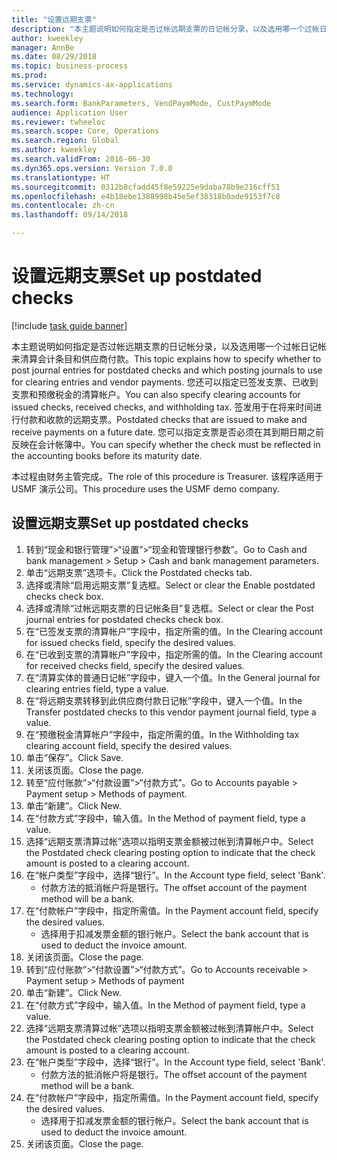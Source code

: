 ```yaml
--- 
title: "设置远期支票"
description: "本主题说明如何指定是否过帐远期支票的日记帐分录，以及选用哪一个过帐日记帐来清算会计条目和供应商付款。"
author: kweekley
manager: AnnBe
ms.date: 08/29/2018
ms.topic: business-process
ms.prod: 
ms.service: dynamics-ax-applications
ms.technology: 
ms.search.form: BankParameters, VendPaymMode, CustPaymMode
audience: Application User
ms.reviewer: twheeloc
ms.search.scope: Core, Operations
ms.search.region: Global
ms.author: kweekley
ms.search.validFrom: 2016-06-30
ms.dyn365.ops.version: Version 7.0.0
ms.translationtype: HT
ms.sourcegitcommit: 0312b8cfadd45f8e59225e9daba78b9e216cff51
ms.openlocfilehash: e4b18ebe1388998b45e5ef38318b0ade9153f7c8
ms.contentlocale: zh-cn
ms.lasthandoff: 09/14/2018

---
```

# <a name="set-up-postdated-checks"></a><span data-ttu-id="fca40-103">设置远期支票</span><span class="sxs-lookup"><span data-stu-id="fca40-103">Set up postdated checks</span></span>

[!include [task guide banner](../../includes/task-guide-banner.md)]

<span data-ttu-id="fca40-104">本主题说明如何指定是否过帐远期支票的日记帐分录，以及选用哪一个过帐日记帐来清算会计条目和供应商付款。</span><span class="sxs-lookup"><span data-stu-id="fca40-104">This topic explains how to specify whether to post journal entries for postdated checks and which posting journals to use for clearing entries and vendor payments.</span></span> <span data-ttu-id="fca40-105">您还可以指定已签发支票、已收到支票和预缴税金的清算帐户。</span><span class="sxs-lookup"><span data-stu-id="fca40-105">You can also specify clearing accounts for issued checks, received checks, and withholding tax.</span></span> <span data-ttu-id="fca40-106">签发用于在将来时间进行付款和收款的远期支票。</span><span class="sxs-lookup"><span data-stu-id="fca40-106">Postdated checks that are issued to make and receive payments on a future date.</span></span> <span data-ttu-id="fca40-107">您可以指定支票是否必须在其到期日期之前反映在会计帐簿中。</span><span class="sxs-lookup"><span data-stu-id="fca40-107">You can specify whether the check must be reflected in the accounting books before its maturity date.</span></span>



<span data-ttu-id="fca40-108">本过程由财务主管完成。</span><span class="sxs-lookup"><span data-stu-id="fca40-108">The role of this procedure is Treasurer.</span></span> <span data-ttu-id="fca40-109">该程序适用于 USMF 演示公司。</span><span class="sxs-lookup"><span data-stu-id="fca40-109">This procedure uses the USMF demo company.</span></span>


## <a name="set-up-postdated-checks"></a><span data-ttu-id="fca40-110">设置远期支票</span><span class="sxs-lookup"><span data-stu-id="fca40-110">Set up postdated checks</span></span>
1. <span data-ttu-id="fca40-111">转到“现金和银行管理”>“设置”>“现金和管理银行参数”。</span><span class="sxs-lookup"><span data-stu-id="fca40-111">Go to Cash and bank management > Setup > Cash and bank management parameters.</span></span>
2. <span data-ttu-id="fca40-112">单击“远期支票”选项卡。</span><span class="sxs-lookup"><span data-stu-id="fca40-112">Click the Postdated checks tab.</span></span>
3. <span data-ttu-id="fca40-113">选择或清除“启用远期支票”复选框。</span><span class="sxs-lookup"><span data-stu-id="fca40-113">Select or clear the Enable postdated checks check box.</span></span>
4. <span data-ttu-id="fca40-114">选择或清除“过帐远期支票的日记帐条目”复选框。</span><span class="sxs-lookup"><span data-stu-id="fca40-114">Select or clear the Post journal entries for postdated checks check box.</span></span>
5. <span data-ttu-id="fca40-115">在“已签发支票的清算帐户”字段中，指定所需的值。</span><span class="sxs-lookup"><span data-stu-id="fca40-115">In the Clearing account for issued checks field, specify the desired values.</span></span>
6. <span data-ttu-id="fca40-116">在“已收到支票的清算帐户”字段中，指定所需的值。</span><span class="sxs-lookup"><span data-stu-id="fca40-116">In the Clearing account for received checks field, specify the desired values.</span></span>
7. <span data-ttu-id="fca40-117">在“清算实体的普通日记帐”字段中，键入一个值。</span><span class="sxs-lookup"><span data-stu-id="fca40-117">In the General journal for clearing entries field, type a value.</span></span>
8. <span data-ttu-id="fca40-118">在“将远期支票转移到此供应商付款日记帐”字段中，键入一个值。</span><span class="sxs-lookup"><span data-stu-id="fca40-118">In the Transfer postdated checks to this vendor payment journal field, type a value.</span></span>
9. <span data-ttu-id="fca40-119">在“预缴税金清算帐户”字段中，指定所需的值。</span><span class="sxs-lookup"><span data-stu-id="fca40-119">In the Withholding tax clearing account field, specify the desired values.</span></span>
10. <span data-ttu-id="fca40-120">单击“保存”。</span><span class="sxs-lookup"><span data-stu-id="fca40-120">Click Save.</span></span>
11. <span data-ttu-id="fca40-121">关闭该页面。</span><span class="sxs-lookup"><span data-stu-id="fca40-121">Close the page.</span></span>
12. <span data-ttu-id="fca40-122">转至“应付账款”>“付款设置”>“付款方式”。</span><span class="sxs-lookup"><span data-stu-id="fca40-122">Go to Accounts payable > Payment setup > Methods of payment.</span></span>
13. <span data-ttu-id="fca40-123">单击“新建”。</span><span class="sxs-lookup"><span data-stu-id="fca40-123">Click New.</span></span>
14. <span data-ttu-id="fca40-124">在“付款方式”字段中，输入值。</span><span class="sxs-lookup"><span data-stu-id="fca40-124">In the Method of payment field, type a value.</span></span>
15. <span data-ttu-id="fca40-125">选择“远期支票清算过帐”选项以指明支票金额被过帐到清算帐户中。</span><span class="sxs-lookup"><span data-stu-id="fca40-125">Select the Postdated check clearing posting option to indicate that the check amount is posted to a clearing account.</span></span>
16. <span data-ttu-id="fca40-126">在“帐户类型”字段中，选择“银行”。</span><span class="sxs-lookup"><span data-stu-id="fca40-126">In the Account type field, select 'Bank'.</span></span>
    * <span data-ttu-id="fca40-127">付款方法的抵消帐户将是银行。</span><span class="sxs-lookup"><span data-stu-id="fca40-127">The offset account of the payment method will be a bank.</span></span>  
17. <span data-ttu-id="fca40-128">在“付款帐户”字段中，指定所需值。</span><span class="sxs-lookup"><span data-stu-id="fca40-128">In the Payment account field, specify the desired values.</span></span>
    * <span data-ttu-id="fca40-129">选择用于扣减发票金额的银行帐户。</span><span class="sxs-lookup"><span data-stu-id="fca40-129">Select the bank account that is used to deduct the invoice amount.</span></span>  
18. <span data-ttu-id="fca40-130">关闭该页面。</span><span class="sxs-lookup"><span data-stu-id="fca40-130">Close the page.</span></span>
19. <span data-ttu-id="fca40-131">转到“应付账款”>“付款设置”>“付款方式”。</span><span class="sxs-lookup"><span data-stu-id="fca40-131">Go to Accounts receivable > Payment setup > Methods of payment</span></span>
20. <span data-ttu-id="fca40-132">单击“新建”。</span><span class="sxs-lookup"><span data-stu-id="fca40-132">Click New.</span></span>
21. <span data-ttu-id="fca40-133">在“付款方式”字段中，输入值。</span><span class="sxs-lookup"><span data-stu-id="fca40-133">In the Method of payment field, type a value.</span></span>
22. <span data-ttu-id="fca40-134">选择“远期支票清算过帐”选项以指明支票金额被过帐到清算帐户中。</span><span class="sxs-lookup"><span data-stu-id="fca40-134">Select the Postdated check clearing posting option to indicate that the check amount is posted to a clearing account.</span></span>
23. <span data-ttu-id="fca40-135">在“帐户类型”字段中，选择“银行”。</span><span class="sxs-lookup"><span data-stu-id="fca40-135">In the Account type field, select 'Bank'.</span></span>
    * <span data-ttu-id="fca40-136">付款方法的抵消帐户将是银行。</span><span class="sxs-lookup"><span data-stu-id="fca40-136">The offset account of the payment method will be a bank.</span></span>  
24. <span data-ttu-id="fca40-137">在“付款帐户”字段中，指定所需值。</span><span class="sxs-lookup"><span data-stu-id="fca40-137">In the Payment account field, specify the desired values.</span></span>
    * <span data-ttu-id="fca40-138">选择用于扣减发票金额的银行帐户。</span><span class="sxs-lookup"><span data-stu-id="fca40-138">Select the bank account that is used to deduct the invoice amount.</span></span>  
25. <span data-ttu-id="fca40-139">关闭该页面。</span><span class="sxs-lookup"><span data-stu-id="fca40-139">Close the page.</span></span>


